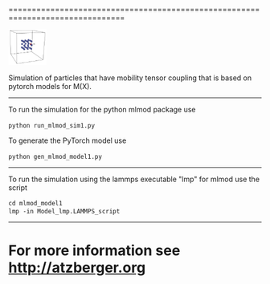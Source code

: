 ===============================================================================
<p align="left">
<img src="doc_img/particle1.png" width="15%"> 
</p>

Simulation of particles that have mobility tensor coupling that is based on
pytorch models for M(X).

-------------------------------------------------------------------------------
To run the simulation for the python mlmod package use 

```python run_mlmod_sim1.py```

To generate the PyTorch model use 

```python gen_mlmod_model1.py```

-------------------------------------------------------------------------------
To run the simulation using the lammps executable "lmp" for mlmod use 
the script

```
cd mlmod_model1 
lmp -in Model_lmp.LAMMPS_script
```

-------------------------------------------------------------------------------
For more information see 
http://atzberger.org
===============================================================================
